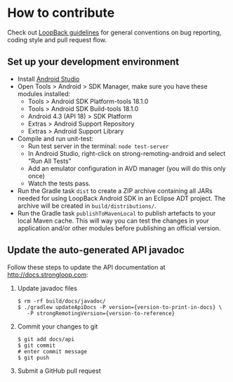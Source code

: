 # How to contribute

Check out
[LoopBack guidelines](https://github.com/strongloop/loopback/wiki/How-To-Contribute)
for general conventions on bug reporting, coding style and pull request flow.

## Set up your development environment

 * Install [Android Studio](http://developer.android.com/sdk/installing/studio.html)
 * Open Tools &gt; Android &gt; SDK Manager, make sure you have these modules
   installed:
   * Tools &gt; Android SDK Platform-tools 18.1.0
   * Tools &gt; Android SDK Build-tools 18.1.0
   * Android 4.3 (API 18) &gt; SDK Platform
   * Extras &gt; Android Support Repository
   * Extras &gt; Android Support Library
 * Compile and run unit-test:
   * Run test server in the terminal: `node test-server`
   * In Android Studio, right-click on strong-remoting-android and
     select "Run All Tests"
   * Add an emulator configuration in AVD manager (you will do this only once)
   * Watch the tests pass.
 * Run the Gradle task `dist` to create a ZIP archive containing all JARs
   needed for using LoopBack Android SDK in an Eclipse ADT project. The archive
   will be created in `build/distributions/`.
 * Run the Gradle task `publishToMavenLocal` to publish artefacts to your
   local Maven cache. This will way you can test the changes in your
   application and/or other modules before publishing an official version.

## Update the auto-generated API javadoc

Follow these steps to update the API documentation at http://docs.strongloop.com:

 1. Update javadoc files

        $ rm -rf build/docs/javadoc/
        $ ./gradlew updateApiDocs -P version={version-to-print-in-docs} \
           -P strongRemotingVersion={version-to-reference}

 1. Commit your changes to git

        $ git add docs/api
        $ git commit
        # enter commit message
        $ git push

 1. Submit a GitHub pull request
